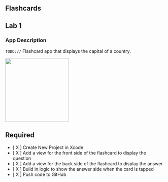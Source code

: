## Flashcards

## Lab 1

### App Description
`TODO://` Flashcard app that displays the capital of a country.

<img src="http://g.recordit.co/jHm3F7kUSC.gif" width=200><br>

## Required
- [ X ] Create New Project in Xcode
- [ X ] Add a view for the front side of the flashcard to display the question
- [ X ] Add a view for the back side of the flashcard to display the answer
- [ X ] Build in logic to show the answer side when the card is tapped
- [ X ] Push code to GitHub

